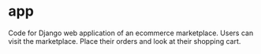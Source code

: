 # app
Code for Django web application of an ecommerce marketplace.
Users can visit the marketplace. Place their orders and look at their shopping cart.
